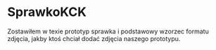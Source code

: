 # SprawkoKCK
Zostawiłem w texie prototyp sprawka i podstawowy wzorzec formatu zdjęcia, jakby ktoś chciał dodać zdjęcia naszego prototypu.
